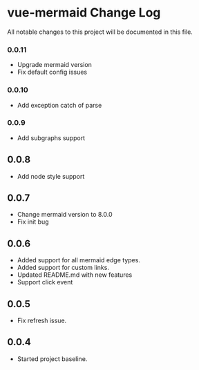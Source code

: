 # vue-mermaid Change Log

All notable changes to this project will be documented in this file.

### 0.0.11

- Upgrade mermaid version
- Fix default config issues

### 0.0.10

- Add exception catch of parse

### 0.0.9

- Add subgraphs support

## 0.0.8

- Add node style support

## 0.0.7

- Change mermaid version to 8.0.0
- Fix init bug

## 0.0.6

- Added support for all mermaid edge types.
- Added support for custom links.
- Updated README.md with new features
- Support click event

## 0.0.5

- Fix refresh issue.

## 0.0.4

- Started project baseline.
